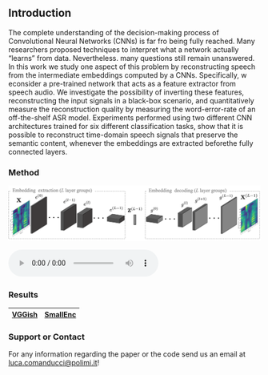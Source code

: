 ## Introduction

The complete understanding of the decision-making process  of  Convolutional  Neural  Networks  (CNNs)  is  far  fro being fully reached. Many researchers proposed techniques to interpret what a network actually “learns” from data. Nevertheless. many  questions  still  remain  unanswered.  In  this  work  we  study one  aspect  of  this  problem  by  reconstructing  speech  from  the intermediate  embeddings  computed  by  a  CNNs.  Specifically,  w econsider  a  pre-trained  network  that  acts  as  a  feature  extractor from  speech  audio.  We  investigate  the  possibility  of  inverting these  features,  reconstructing  the  input  signals  in  a  black-box scenario,  and  quantitatively  measure  the  reconstruction  quality by measuring the word-error-rate of an off-the-shelf ASR model. Experiments  performed  using  two  different  CNN  architectures trained for six different classification tasks, show that it is possible to   reconstruct   time-domain   speech  signals  that  preserve  the semantic content, whenever the embeddings are extracted beforethe  fully  connected  layers.

### Method

![Image](images/home/pipeline_1.png)

<audio controls>
<source src="audio/LJ049-0209.wav" type="audio/mpeg">
Your browser does not support the audio element.
</audio>

### Results


|[VGGish](https://github.com/)|[SmallEnc](https://github.com/)|
|---|---|



### Support or Contact
For any information regarding the paper or the code send us an email at <luca.comanducci@polimi.it>!
